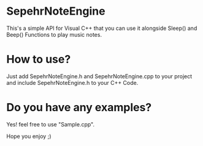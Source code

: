# SepehrNoteEngine
This's a simple API for Visual C++ that you can use it alongside Sleep() and Beep() Functions to play music notes.

# How to use?
Just add SepehrNoteEngine.h and SepehrNoteEngine.cpp to your project and include SepehrNoteEngine.h to your C++ Code.

# Do you have any examples?
Yes! feel free to use "Sample.cpp".

Hope you enjoy ;)

